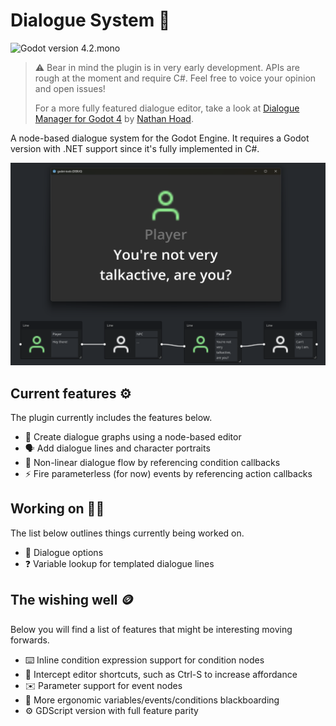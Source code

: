 # Dialogue System 💬
![Godot version 4.2.mono](https://img.shields.io/badge/Godot_.NET-4.2-blue)

> ⚠️ Bear in mind the plugin is in very early development. APIs are rough at the moment and require C#. Feel free to voice your opinion and open issues!
>
> For a more fully featured dialogue editor, take a look at [Dialogue Manager for Godot 4](https://github.com/nathanhoad/godot_dialogue_manager) by [Nathan Hoad](https://nathanhoad.net/).
> 
A node-based dialogue system for the Godot Engine. It requires a Godot version with .NET support since it's fully implemented in C#.

![alt text](media/image.png)

## Current features ⚙️

The plugin currently includes the features below.

- 🌳 Create dialogue graphs using a node-based editor
- 🗣️ Add dialogue lines and character portraits
- 🔀 Non-linear dialogue flow by referencing condition callbacks
- ⚡ Fire parameterless (for now) events by referencing action callbacks

## Working on 👷🏼

The list below outlines things currently being worked on.

- 📝 Dialogue options
- ❓ Variable lookup for templated dialogue lines

## The wishing well 🪙

Below you will find a list of features that might be interesting moving forwards.

- ⌨️ Inline condition expression support for condition nodes
- 💾 Intercept editor shortcuts, such as Ctrl-S to increase affordance
- ✉️ Parameter support for event nodes
- 📝 More ergonomic variables/events/conditions blackboarding
- ⚙️ GDScript version with full feature parity

